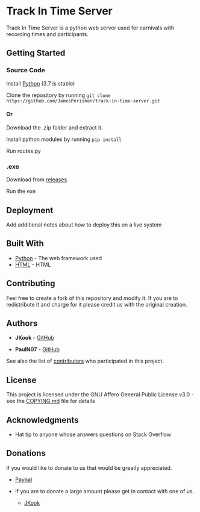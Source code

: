 # Track In Time Server

Track In Time Server is a python web server used for carnivals with recording times and participants.

## Getting Started

### Source Code

Install [Python](https://www.python.org/downloads/) (3.7 is stable)

Clone the repository by running ```git clone https://github.com/JamesPerisher/track-in-time-server.git```

#### Or

Download the .zip folder and extract it.

Install python modules by running ```pip install ```

Run routes.py

### .exe

Download from [releases](https://github.com/JamesPerisher/track-in-time-server/releases)

Run the exe

## Deployment

Add additional notes about how to deploy this on a live system

## Built With

* [Python](https://docs.python.org/3/) - The web framework used
* [HTML](https://devdocs.io/html/) - HTML

## Contributing

Feel free to create a fork of this repository and modify it. If you are to redistribute it and charge for it please credit us with the original creation.

## Authors

* **JKook** - [GitHub](https://github.com/JKookaburra)

* **PaulN07** - [GitHub](https://github.com/JamesPerisher)

See also the list of [contributors](https://github.com/JamesPerisher/track-in-time-server/graphs/contributors) who participated in this project.

## License

This project is licensed under the GNU Affero General Public License v3.0 - see the [COPYING.md](COPYING.md) file for details

## Acknowledgments

* Hat tip to anyone whose answers questions on Stack Overflow

## Donations

If you would like to donate to us that would be greatly appreciated.

* [Paypal](https://www.paypal.me/JKookStudios/5USD)

* If you are to donate a large amount please get in contact with one of us.

  * [JKook](mailto:JKookaburraSchool@gmail.com)
